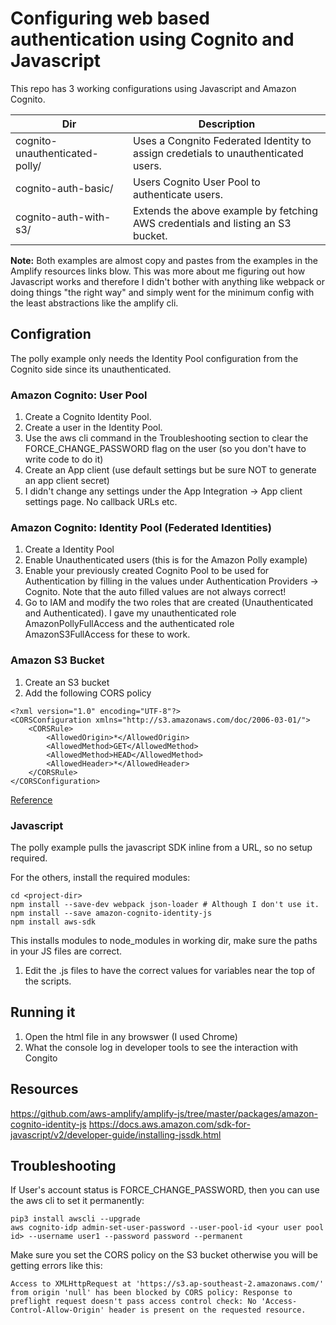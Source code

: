 # Configuring web based authentication using Cognito and Javascript

This repo has 3 working configurations using Javascript and Amazon Cognito.

Dir|Description
---|---
cognito-unauthenticated-polly/| Uses a Congnito Federated Identity to assign credetials to unauthenticated users.
cognito-auth-basic/  |           Users Cognito User Pool to authenticate users.
cognito-auth-with-s3/ |    Extends the above example by fetching AWS credentials and listing an S3 bucket.


**Note:** Both examples are almost copy and pastes from the examples in the Amplify resources links blow. This was more about me figuring out how Javascript works and therefore I didn't bother with anything like webpack or doing things "the right way" and simply went for the minimum config with the least abstractions like the amplify cli.


## Configration

The polly example only needs the Identity Pool configuration from the Cognito side since its unauthenticated.

### Amazon Cognito: User Pool

1. Create a Cognito Identity Pool.
1. Create a user in the Identity Pool.
1. Use the aws cli command in the Troubleshooting section to clear the FORCE_CHANGE_PASSWORD flag on the user (so you don't have to write code to do it)
1. Create an App client (use default settings but be sure NOT to generate an app client secret)
1. I didn't change any settings under the App Integration -> App client settings page. No callback URLs etc.

### Amazon Cognito: Identity Pool (Federated Identities)

1. Create a Identity Pool
1. Enable Unauthenticated users (this is for the Amazon Polly example)
1. Enable your previously created Cognito Pool to be used for Authentication by filling in the values under Authentication Providers -> Cognito. Note that the auto filled values are not always correct!
1. Go to IAM and modify the two roles that are created (Unauthenticated and Authenticated). I gave my unauthenticated role AmazonPollyFullAccess and the authenticated role AmazonS3FullAccess for these to work.

### Amazon S3 Bucket

1. Create an S3 bucket
1. Add the following CORS policy

```
<?xml version="1.0" encoding="UTF-8"?>
<CORSConfiguration xmlns="http://s3.amazonaws.com/doc/2006-03-01/">
    <CORSRule>
        <AllowedOrigin>*</AllowedOrigin>
        <AllowedMethod>GET</AllowedMethod>
        <AllowedMethod>HEAD</AllowedMethod>
        <AllowedHeader>*</AllowedHeader>
    </CORSRule>
</CORSConfiguration>
```
[Reference](https://docs.aws.amazon.com/sdk-for-javascript/v2/developer-guide/s3-example-photos-view.html)

### Javascript

The polly example pulls the javascript SDK inline from a URL, so no setup required.

For the others, install the required modules:
```
cd <project-dir>
npm install --save-dev webpack json-loader # Although I don't use it.
npm install --save amazon-cognito-identity-js
npm install aws-sdk
```
This installs modules to node_modules in working dir, make sure the paths in your JS files are correct.

1. Edit the .js files to have the correct values for  variables near the top of the scripts.

## Running it

1. Open the html file in any browswer (I used Chrome)
1. What the console log in developer tools to see the interaction with Congito

## Resources

https://github.com/aws-amplify/amplify-js/tree/master/packages/amazon-cognito-identity-js
https://docs.aws.amazon.com/sdk-for-javascript/v2/developer-guide/installing-jssdk.html




## Troubleshooting

If User's account status is FORCE_CHANGE_PASSWORD, then you can use the aws cli to set it permanently:
```
pip3 install awscli --upgrade
aws cognito-idp admin-set-user-password --user-pool-id <your user pool id> --username user1 --password password --permanent
```
Make sure you set the CORS policy on the S3 bucket otherwise you will be getting errors like this:
```
Access to XMLHttpRequest at 'https://s3.ap-southeast-2.amazonaws.com/' from origin 'null' has been blocked by CORS policy: Response to preflight request doesn't pass access control check: No 'Access-Control-Allow-Origin' header is present on the requested resource.
```